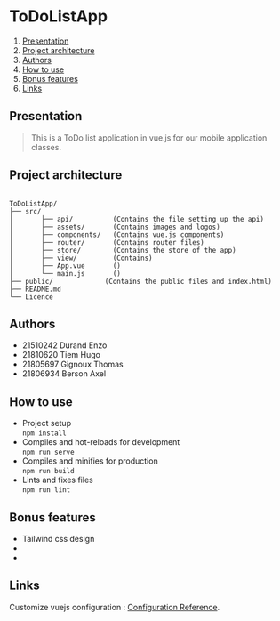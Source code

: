 # ToDoListApp

1. [Presentation](#presentation)
2. [Project architecture](#project-architecture)
3. [Authors](#authors)
4. [How to use](#how-to-use)
5. [Bonus features](#bonus-features)
6. [Links](#links)

## Presentation 

>This is a ToDo list application in vue.js for our mobile application classes.

## Project architecture

<pre><code>
ToDoListApp/
├── src/
│   	├── api/          (Contains the file setting up the api)
│   	├── assets/       (Contains images and logos)
│   	├── components/   (Contains vue.js components)
│   	├── router/       (Contains router files)
│   	├── store/        (Contains the store of the app)
│   	├── view/         (Contains)
│   	├── App.vue       ()
│   	└── main.js       ()
├── public/	            (Contains the public files and index.html)
├── README.md     
└── Licence  
</pre></code>

## Authors

- 21510242 Durand Enzo
- 21810620 Tiem Hugo
- 21805697 Gignoux Thomas
- 21806934 Berson Axel

## How to use 

- Project setup<br>
`npm install`<br>
- Compiles and hot-reloads for development<br>
`npm run serve`<br>
- Compiles and minifies for production<br>
`npm run build`<br>
- Lints and fixes files<br>
`npm run lint`<br>

## Bonus features

- Tailwind css design
-
-

## Links

Customize vuejs configuration : [Configuration Reference](https://cli.vuejs.org/config/).
